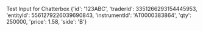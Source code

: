 Test Input for Chatterbox
{'id': '123ABC', 'traderId': 3351266293154445953, 'entityId': 5561279226039690843, 'instrumentId': 'AT0000383864', 'qty': 250000, 'price': 1.58, 'side': 'B'}